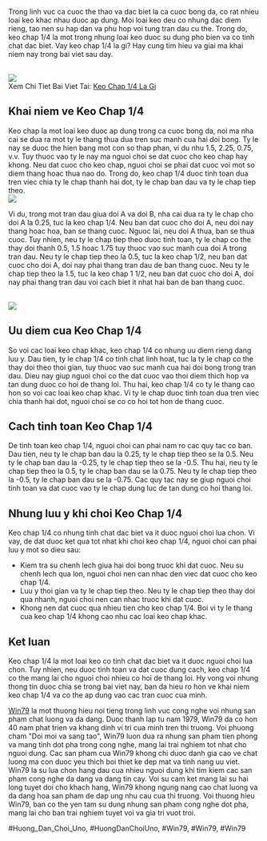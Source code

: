<p>Trong linh vuc ca cuoc the thao va dac biet la ca cuoc bong da, co rat nhieu loai keo khac nhau duoc ap dung. Moi loai keo deu co nhung dac diem rieng, tao nen su hap dan va phu hop voi tung tran dau cu the. Trong do, keo chap 1/4 la mot trong nhung loai keo duoc su dung pho bien va co tinh chat dac biet. Vay keo chap 1/4 la gi? Hay cung tim hieu va giai ma khai niem nay trong bai viet sau day.</p><br><img src="https://win79club1.com/wp-content/uploads/2025/04/Keo-chap-14-la-gi-va-nhung-khai-niem-co-ban.png"></br>
Xem Chi Tiet Bai Viet Tai: <a href="https://win79club1.com/keo-chap-14-la-gi/">Keo Chap 1/4 La Gi</a><h2>Khai niem ve Keo Chap 1/4</h2><p>Keo chap la mot loai keo duoc ap dung trong ca cuoc bong da, noi ma nha cai se dua ra mot ty le thang thua dua tren suc manh cua hai doi bong. Ty le nay se duoc the hien bang mot con so thap phan, vi du nhu 1.5, 2.25, 0.75, v.v. Tuy thuoc vao ty le nay ma nguoi choi se dat cuoc cho keo chap hay khong. Neu dat cuoc cho keo chap, nguoi choi se phai dat cuoc voi mot so diem thang hoac thua nao do. Trong do, keo chap 1/4 duoc tinh toan dua tren viec chia ty le chap thanh hai dot, ty le chap ban dau va ty le chap tiep theo.<br><img src="https://win79club1.com/wp-content/uploads/2025/04/Cach-doc-keo-chap-14-chinh-xac-nhat.png"></br><p>Vi du, trong mot tran dau giua doi A va doi B, nha cai dua ra ty le chap cho doi A la 0.25, tuc la keo chap 1/4. Neu ban dat cuoc cho doi A, neu doi nay thang hoac hoa, ban se thang cuoc. Nguoc lai, neu doi A thua, ban se thua cuoc. Tuy nhien, neu ty le chap tiep theo duoc tinh toan, ty le chap co the thay doi thanh 0.5, 1.5 hoac 1.75 tuy thuoc vao suc manh cua doi A trong tran dau. Neu ty le chap tiep theo la 0.5, tuc la keo chap 1/2, neu ban dat cuoc cho doi A, doi nay phai thang tran dau de ban thang cuoc. Neu ty le chap tiep theo la 1.5, tuc la keo chap 1 1/2, neu ban dat cuoc cho doi A, doi nay phai thang tran dau voi cach biet it nhat hai ban de ban thang cuoc.</p><br><img src="https://win79club1.com/wp-content/uploads/2025/04/Keo-Chap-14-La-Gi-Cach-Doc-Kinh-Nghiem-Va-Bi-Quyet-Thang-Keo.png"></br><h2>Uu diem cua Keo Chap 1/4</h2><p>So voi cac loai keo chap khac, keo chap 1/4 co nhung uu diem rieng dang luu y. Dau tien, ty le chap 1/4 co tinh chat linh hoat, tuc la ty le chap co the thay doi theo thoi gian, tuy thuoc vao suc manh cua hai doi bong trong tran dau. Dieu nay giup nguoi choi co the dat cuoc vao thoi diem thich hop va tan dung duoc co hoi de thang loi. Thu hai, keo chap 1/4 co ty le thang cao hon so voi cac loai keo chap khac. Vi ty le chap duoc tinh toan dua tren viec chia thanh hai dot, nguoi choi se co co hoi tot hon de thang cuoc.<h2>Cach tinh toan Keo Chap 1/4</h2><p>De tinh toan keo chap 1/4, nguoi choi can phai nam ro cac quy tac co ban. Dau tien, neu ty le chap ban dau la 0.25, ty le chap tiep theo se la 0.5. Neu ty le chap ban dau la -0.25, ty le chap tiep theo se la -0.5. Thu hai, neu ty le chap tiep theo la 0.5, ty le chap ban dau se la 0.75. Neu ty le chap tiep theo la -0.5, ty le chap ban dau se la -0.75. Cac quy tac nay se giup nguoi choi tinh toan va dat cuoc vao ty le chap dung luc de tan dung co hoi thang loi.</p><h2>Nhung luu y khi choi Keo Chap 1/4</h2><p>Keo chap 1/4 co nhung tinh chat dac biet va it duoc nguoi choi lua chon. Vi vay, de dat duoc ket qua tot nhat khi choi keo chap 1/4, nguoi choi can phai luu y mot so dieu sau:<ul>
<li>Kiem tra su chenh lech giua hai doi bong truoc khi dat cuoc. Neu su chenh lech qua lon, nguoi choi nen can nhac den viec dat cuoc cho keo chap 1/4.</li>
<li>Luu y thoi gian va ty le chap tiep theo. Neu ty le chap tiep theo thay doi qua nhanh, nguoi choi nen can nhac truoc khi dat cuoc.</li>
<li>Khong nen dat cuoc qua nhieu tien cho keo chap 1/4. Boi vi ty le thang cua keo chap 1/4 khong cao nhu cac loai keo chap khac.</li>
</ul><h2>Ket luan</h2><p>Keo chap 1/4 la mot loai keo co tinh chat dac biet va it duoc nguoi choi lua chon. Tuy nhien, neu duoc tinh toan va dat cuoc dung cach, keo chap 1/4 co the mang lai cho nguoi choi nhieu co hoi de thang loi. Hy vong voi nhung thong tin duoc chia se trong bai viet nay, ban da hieu ro hon ve khai niem keo chap 1/4 va co the ap dung vao cac tran cuoc cua minh.</p><p><a href="https://win79club1.com/">Win79</a> la mot thuong hieu noi tieng trong linh vuc cong nghe voi nhung san pham chat luong va da dang. Duoc thanh lap tu nam 1979, Win79 da co hon 40 nam phat trien va khang dinh vi tri cua minh tren thi truong. Voi phuong cham "Doi moi va sang tao", Win79 luon dua ra nhung san pham tien phong va mang tinh dot pha trong cong nghe, mang lai trai nghiem tot nhat cho nguoi dung. Cac san pham cua Win79 khong chi duoc danh gia cao ve chat luong ma con duoc yeu thich boi thiet ke dep mat va tinh nang uu viet. Win79 la su lua chon hang dau cua nhieu nguoi dung khi tim kiem cac san pham cong nghe da dang va dang tin cay. Voi su cam ket mang lai su hai long tuyet doi cho khach hang, Win79 khong ngung nang cao chat luong va da dang hoa san pham de dap ung nhu cau cua thi truong. Voi thuong hieu Win79, ban co the yen tam su dung nhung san pham cong nghe dot pha, mang lai cho ban trai nghiem tuyet voi va gia tri vuot troi.</p>
#Huong_Dan_Choi_Uno, #HuongDanChoiUno, #Win79, #Win79, #Win79
